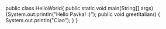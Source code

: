 public class HelloWorld{
public static void main(String[] args)
{System.out.printIn("Hello Pavka! :)");
public void greetItalian()
{
System.out.printIn("Ciao");
}
}

